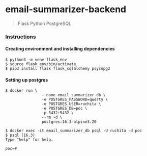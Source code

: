 # email-summarizer-backend

> Flask
> Python
> PostgreSQL


### Instructions

#### Creating environment and installing dependencies

```
$ python3 -m venv flask_env
$ source flask_env/bin/activate
$ pip3 install flask flask_sqlalchemy psycopg2
```

#### Setting up postgres

```
$ docker run \
                --name email_summarizer_db \
                -e POSTGRES_PASSWORD=qwerty \
                -e POSTGRES_USER=ruchita \
                -e POSTGRES_DB=poc \
                -p 5432:5432 \
                --rm -d \
                postgres:16.3-alpine3.20
```

```
$ docker exec -it email_summarizer_db psql -U ruchita -d poc
$ psql (16.3)
Type "help" for help.

poc=# 

```